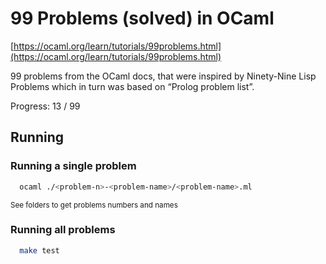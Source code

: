 # 99 Problems (solved) in OCaml

[https://ocaml.org/learn/tutorials/99problems.html](https://ocaml.org/learn/tutorials/99problems.html)

99 problems from the OCaml docs, that were inspired by Ninety-Nine Lisp Problems which in turn was based on “Prolog problem list”.

Progress: 13 / 99

## Running

### Running a single problem

```sh
  ocaml ./<problem-n>-<problem-name>/<problem-name>.ml
```

<sub>See folders to get problems numbers and names</sub>

### Running all problems

```sh
  make test
```